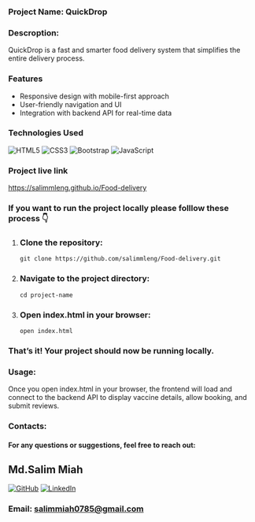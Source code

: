 ### Project Name: QuickDrop

### Descroption:
QuickDrop is a fast and smarter food delivery system that simplifies the entire delivery process.

### Features
- Responsive design with mobile-first approach<br>
- User-friendly navigation and UI<br>
- Integration with backend API for real-time data

### Technologies Used 
![HTML5](https://img.shields.io/badge/html5-%23E34F26.svg?style=for-the-badge&logo=html5&logoColor=white) ![CSS3](https://img.shields.io/badge/css3-%231572B6.svg?style=for-the-badge&logo=css3&logoColor=white) ![Bootstrap](https://img.shields.io/badge/bootstrap-%23563D7C.svg?style=for-the-badge&logo=bootstrap&logoColor=white)
![JavaScript](https://img.shields.io/badge/javascript-%23323330.svg?style=for-the-badge&logo=javascript&logoColor=%23F7DF1E)

### Project live link
https://salimmleng.github.io/Food-delivery

### If you want to run the project locally please folllow these process 👇 

1. ### Clone the repository:
       git clone https://github.com/salimmleng/Food-delivery.git
2. ### Navigate to the project directory:
       cd project-name
3. ### Open index.html in your browser:
       open index.html
 ### That’s it! Your project should now be running locally.
       
### Usage:
 Once you open index.html in your browser, the frontend will load and connect to the backend API to display vaccine details, allow booking, and submit reviews.


### Contacts:
#### For any questions or suggestions, feel free to reach out:
## Md.Salim Miah
[![GitHub](https://img.shields.io/badge/GitHub-%2312100E.svg?logo=github&logoColor=white)](https://github.com/salimmleng)
[![LinkedIn](https://img.shields.io/badge/LinkedIn-%230077B5.svg?logo=linkedin&logoColor=white)](https://www.linkedin.com/in/salim-hossaian/)<br>
### Email: salimmiah0785@gmail.com
   

